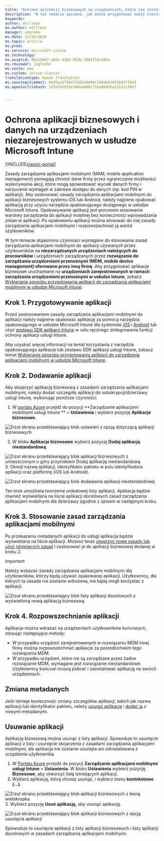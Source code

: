 ```yaml
---
title: "Ochrona aplikacji biznesowych na urządzeniach, które nie zostały zarejestrowane | Microsoft Docs"
description: "W tym temacie opisano, jak można przygotować swoje niestandardowe aplikacje biznesowe, aby mogły stosować zasady zarządzania aplikacjami mobilnymi, co może pomóc w uniknięciu utraty danych."
keywords: 
author: mtillman
ms.author: mtillman
manager: angrobe
ms.date: 11/14/2016
ms.topic: article
ms.prod: 
ms.service: microsoft-intune
ms.technology: 
ms.assetid: 00219467-a62e-43b6-954b-3084f54c45ba
ms.reviewer: joglocke
ms.suite: ems
ms.custom: intune-classic
translationtype: Human Translation
ms.sourcegitcommit: b6d5ea579b675d85d4404f289db83055642ffddd
ms.openlocfilehash: 1d3efa5d35e346ea668c71ba8b46ba21b11c39e7


---
```


# <a name="protect-line-of-business-apps-and-data-on-devices-that-are-not-enrolled-in-microsoft-intune"></a>Ochrona aplikacji biznesowych i danych na urządzeniach niezarejestrowanych w usłudze Microsoft Intune

[!INCLUDE[classic-portal](../includes/classic-portal.md)]

Zasady zarządzania aplikacjami mobilnymi (MAM, mobile application management) pomagają chronić dane firmy przez ograniczanie możliwości wykonywania akcji, które mogą spowodować wyciek danych firmy i narzucenie wymagań w zakresie dostępu do danych (np. kod PIN w aplikacji). Aby zastosować zasady zarządzania aplikacjami mobilnymi do aplikacji biznesowych systemu iOS lub Android, należy najpierw opakować aplikację przy użyciu narzędzia opakowującego dostępnego w usłudze Microsoft Intune. Opakowywanie aplikacji jest procesem stosowania warstwy zarządzania do aplikacji mobilnej bez konieczności wprowadzania zmian w aplikacji. Po opakowaniu aplikacji można stosować do niej zasady zarządzania aplikacjami mobilnymi i rozpowszechniać ją wśród użytkowników.  

W tym temacie objaśniono czynności wymagane do stosowania zasad zarządzania aplikacjami mobilnymi do aplikacji używanych przez użytkowników na **niezarządzanych urządzeniach należących do pracowników** i urządzeniach zarządzanych przez **rozwiązanie do zarządzania urządzeniami przenośnymi (MDM, mobile device management) oferowane przez inną firmę**.  Aby przygotować aplikacje biznesowe uruchamiane na **urządzeniach zarejestrowanych w ramach zarządzania urządzeniami przenośnymi w usłudze Intune**, zobacz [Wybieranie sposobu przygotowania aplikacji do zarządzania aplikacjami mobilnymi w usłudze Microsoft Intune](decide-how-to-prepare-apps-for-mobile-application-management-with-microsoft-intune.md).


##  <a name="step-1-prepare-the-app"></a>Krok 1. Przygotowywanie aplikacji

Przed zastosowaniem zasady zarządzania aplikacjami mobilnymi do aplikacji należy najpierw opakować aplikację za pomocą narzędzia opakowującego w usłudze Microsoft Intune dla systemów [iOS](prepare-ios-apps-for-mobile-application-management-with-the-microsoft-intune-app-wrapping-tool.md) i [Android](prepare-android-apps-for-mobile-application-management-with-the-microsoft-intune-app-wrapping-tool.md) lub użyć [zestawu SDK aplikacji Intune](../develop/intune-app-sdk.md) w celu ręcznego zintegrowania funkcji ochrony aplikacji usługi Intune.

Aby uzyskać więcej informacji na temat korzystania z narzędzia opakowującego aplikacje lub zestawu SDK aplikacji usługi Intune, zobacz temat [Wybieranie sposobu przygotowania aplikacji do zarządzania aplikacjami mobilnymi w usłudze Microsoft Intune](decide-how-to-prepare-apps-for-mobile-application-management-with-microsoft-intune.md).

## <a name="step-2-add-the-app"></a>Krok 2. Dodawanie aplikacji

Aby skojarzyć aplikację biznesową z zasadami zarządzania aplikacjami mobilnymi, należy dodać szczegóły aplikacji do subskrypcji/dzierżawy usługi Intune, wykonując poniższe czynności:

1. W [portalu Azure](https://portal.azure.com/) przejdź do pozycji **Zarządzanie aplikacjami mobilnymi usługi Intune ** > **Ustawienia** i wybierz pozycję **Aplikacje biznesowe**.

  ![Zrzut ekranu przedstawiający blok ustawień z opcją dotyczącą aplikacji biznesowych](../media/mam-azure-portal-lob-on-settings.png)

2. W bloku **Aplikacje biznesowe** wybierz pozycję **Dodaj aplikację niestandardową**.

  ![Zrzut ekranu przedstawiający blok aplikacji biznesowych z umieszczonym u góry przyciskiem Dodaj aplikację niestandardową](../media/mam-azure-portal-add-lob-app-action.png)
3.    Określ nazwę aplikacji, identyfikator pakietu w polu identyfikatora aplikacji oraz platformę (iOS lub Android).

  ![Zrzut ekranu przedstawiający blok dodawania aplikacji niestandardowej](../media/mam-azure-portal-add-app-details.png)

  Ten krok umożliwia tworzenie unikatowej listy aplikacji. Aplikacja będzie również wyświetlana na liście aplikacji docelowych zasad zarządzania aplikacjami mobilnymi dla dzierżawy zgodnie z opisem w następnym kroku.

## <a name="step-3-apply-mam-policies"></a>Krok 3. Stosowanie zasad zarządzania aplikacjami mobilnymi
Po przekazaniu metadanych aplikacji do usługi aplikacja będzie wyświetlana na liście aplikacji. Możesz teraz [utworzyć nowe zasady lub użyć istniejących zasad](create-and-deploy-mobile-app-management-policies-with-microsoft-intune.md) i zastosować je do aplikacji biznesowej dodanej w kroku 2.

>[!IMPORTANT]
>Należy wskazać zasady zarządzania aplikacjami mobilnymi dla użytkowników, którzy będą używać opakowanej aplikacji.  Użytkownicy, dla których ta zasada nie zostanie wdrożona, nie będą mogli korzystać z aplikacji.


  ![Zrzut ekranu przedstawiający blok listy aplikacji docelowych z wyświetloną nową aplikacją biznesową](../media/mam-azure-portal-lob-on-targeted-app-list.png)
## <a name="step-4-distribute-the-app"></a>Krok 4. Rozpowszechnianie aplikacji
Aplikacje można wdrażać na urządzeniach użytkowników końcowych, stosując następujące metody:
* W przypadku urządzeń zarejestrowanych w rozwiązaniu MDM innej firmy można rozpowszechniać aplikacje za pośrednictwem tego rozwiązania MDM.
* W przypadku urządzeń, które nie są zarządzane przez żadne rozwiązanie MDM, wymagane jest rozwiązanie niestandardowe. Użytkownicy końcowi muszą pobrać i zainstalować aplikację na swoich urządzeniach.

## <a name="change-the-metadata"></a>Zmiana metadanych
Jeśli istnieje konieczność zmiany szczegółów aplikacji, takich jak nazwa aplikacji lub identyfikator pakietu, należy [usunąć aplikację](#remove-apps) i [dodać ją](#step-2-add-the-app) z nowymi metadanymi.

##  <a name="remove-apps"></a>Usuwanie aplikacji
Aplikację biznesową można usunąć z listy aplikacji. Spowoduje to usunięcie aplikacji z listy i usunięcie skojarzenia z zasadami zarządzania aplikacjami mobilnymi, ale aplikacja nie zostanie usunięta ani odinstalowana z urządzenia użytkownika.  

1.    W [Portalu Azure](https://portal.azure.com/) przejdź do pozycji **Zarządzanie aplikacjami mobilnymi usługi Intune** > **Ustawienia**. W bloku **Ustawienia** wybierz pozycję **Biznesowe**, aby otworzyć listę istniejących aplikacji.  
2.    Wybierz aplikację, którą chcesz usunąć, i wybierz menu **kontekstowe (…)**.

  ![Zrzut ekranu przedstawiający blok aplikacji biznesowych z ikoną wielokropka](../media/mam-azure-portal-lob-context-menu.png)
3.    Wybierz pozycję **Usuń aplikację**, aby usunąć aplikację.

  ![Zrzut ekranu przedstawiający blok aplikacji biznesowych z opcją usunięcia aplikacji](../media/mam-azure-portal-delete-app.png)

  Spowoduje to usunięcie aplikacji z listy aplikacji biznesowych i listy aplikacji docelowych w zasadach zarządzania aplikacjami mobilnymi.



<!--HONumber=Dec16_HO2-->


